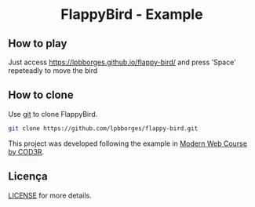 <h1 align="center">
  FlappyBird - Example
</h1>

## How to play

Just access https://lpbborges.github.io/flappy-bird/ and press 'Space' repeteadly to move the bird

## How to clone

Use [git](https://github.com/lpbborges/flappy-bird) to clone FlappyBird.

```bash
git clone https://github.com/lpbborges/flappy-bird.git
```

This project was developed following the example in [Modern Web Course by COD3R](https://www.cod3r.com.br/). 

## Licença
[LICENSE](LICENSE.md) for more details.
